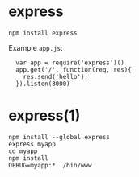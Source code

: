 
# express

    npm install express

  Example `app.js`:

      var app = require('express')()
      app.get('/', function(req, res){
        res.send('hello');
      }).listen(3000)

# express(1)

    npm install --global express
    express myapp
    cd myapp
    npm install
    DEBUG=myapp:* ./bin/www

